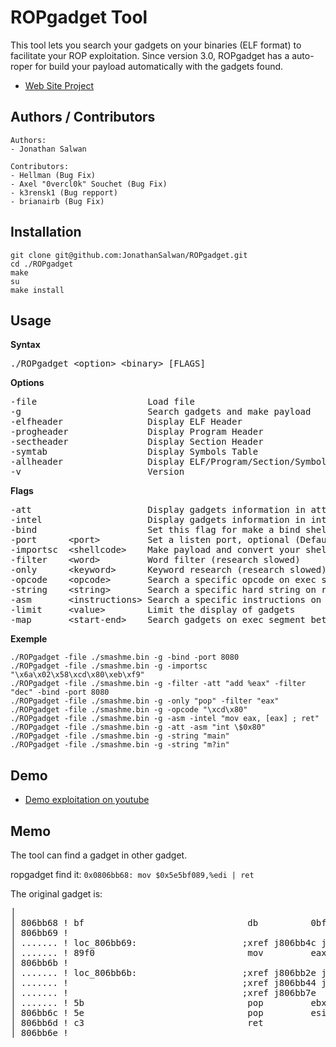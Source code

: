 ROPgadget Tool
==============

This tool lets you search your gadgets on your binaries (ELF format) to facilitate your ROP exploitation.
Since version 3.0, ROPgadget has a auto-roper for build your payload automatically with the gadgets found.

* [Web Site Project](http://shell-storm.org/project/ROPgadget/)


Authors / Contributors
----------------------

    Authors:
    - Jonathan Salwan

    Contributors:
    - Hellman (Bug Fix)
    - Axel "0vercl0k" Souchet (Bug Fix)
    - k3rensk1 (Bug repport)
    - brianairb (Bug Fix)


Installation
------------

    git clone git@github.com:JonathanSalwan/ROPgadget.git
    cd ./ROPgadget
    make
    su
    make install


Usage
-----

<b>Syntax</b>

<pre>./ROPgadget &lt;option&gt; &lt;binary&gt; [FLAGS]</pre>

<b>Options</b>

<pre>
-file                     Load file
-g                        Search gadgets and make payload
-elfheader                Display ELF Header
-progheader               Display Program Header
-sectheader               Display Section Header
-symtab                   Display Symbols Table
-allheader                Display ELF/Program/Section/Symbols Header
-v                        Version
</pre>

<b>Flags</b>

<pre>
-att                      Display gadgets information in att syntax
-intel                    Display gadgets information in intel syntax (default)
-bind                     Set this flag for make a bind shellcode (optional) (Default local exploit)
-port      &lt;port&gt;         Set a listen port, optional (Default 1337)
-importsc  &lt;shellcode&gt;    Make payload and convert your shellcode in ROP payload
-filter    &lt;word&gt;         Word filter (research slowed)
-only      &lt;keyword&gt;      Keyword research (research slowed)
-opcode    &lt;opcode&gt;       Search a specific opcode on exec segment
-string    &lt;string&gt;       Search a specific hard string on read segment ('?' any char)
-asm       &lt;instructions&gt; Search a specific instructions on exec segment
-limit     &lt;value&gt;        Limit the display of gadgets
-map       &lt;start-end&gt;    Search gadgets on exec segment between two address
</pre>


<b>Exemple</b>

    ./ROPgadget -file ./smashme.bin -g -bind -port 8080
    ./ROPgadget -file ./smashme.bin -g -importsc "\x6a\x02\x58\xcd\x80\xeb\xf9"
    ./ROPgadget -file ./smashme.bin -g -filter -att "add %eax" -filter "dec" -bind -port 8080
    ./ROPgadget -file ./smashme.bin -g -only "pop" -filter "eax"
    ./ROPgadget -file ./smashme.bin -g -opcode "\xcd\x80"
    ./ROPgadget -file ./smashme.bin -g -asm -intel "mov eax, [eax] ; ret"
    ./ROPgadget -file ./smashme.bin -g -att -asm "int \$0x80"
    ./ROPgadget -file ./smashme.bin -g -string "main"
    ./ROPgadget -file ./smashme.bin -g -string "m?in"

Demo
----
* [Demo exploitation on youtube](http://www.youtube.com/watch?v=cdZ32O1_3KE)


Memo
----

The tool can find a gadget in other gadget.

ropgadget find it: `0x0806bb68: mov $0x5e5bf089,%edi | ret`

The original gadget is:
<pre>
│                                                                            │
│ 806bb68 ! bf                               db          0bfh                │
│ 806bb69 !                                                                  │
│ ....... ! loc_806bb69:                    ;xref j806bb4c j806bb53 j806bb5e │
│ ....... ! 89f0                             mov         eax, esi            │
│ 806bb6b !                                                                  │
│ ....... ! loc_806bb6b:                    ;xref j806bb2e j806bb36 j806bb3d │
│ ....... !                                 ;xref j806bb44 j806bb70 j806bb77 │
│ ....... !                                 ;xref j806bb7e                   │
│ ....... ! 5b                               pop         ebx                 │
│ 806bb6c ! 5e                               pop         esi                 │
│ 806bb6d ! c3                               ret                             │
│ 806bb6e !                                                                  │
</pre>
